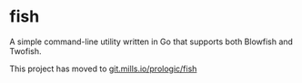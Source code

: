 # fish
A simple command-line utility written in Go that supports both Blowfish and Twofish.

This project has moved to [git.mills.io/prologic/fish](https://git.mills.io/prologic/fish)
